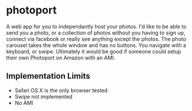 # photoport

A web app for you to independantly host your photos.
I'd like to be able to send you a photo, or a collection of photos without you having to sign up, connect via facebook or really see anything except the photos.
The photo carousel takes the whole window and has no buttons. You navigate with a keyboard, or swipe.
Ultimately it would be good if someone could setup their own Photoport on Amazon with an AMI.

## Implementation Limits

* Safari OS X is the only browser tested
* Swipe not implemented
* No AMI
